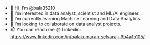 - 👋 Hi, I’m @bala35210
- 👀 I’m interested in data analyst, scientist and ML/AI engineer.
- 🌱 I’m currently learning Machine Learning and Data Analytics.
- 💞️ I’m looking to collaborate on data analyst projects.
- 📫 You can reach me @ Linkedin: https://www.linkedin.com/in/balakumaran-selvaraji-9b4a1b105/

<!---
bala35210/bala35210 is a ✨ special ✨ repository because its `README.md` (this file) appears on your GitHub profile.
You can click the Preview link to take a look at your changes.
--->
